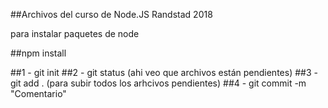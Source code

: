 ##Archivos del curso de Node.JS Randstad 2018

para instalar paquetes de node

##npm install

##1 - git init
##2 - git status (ahi veo que archivos están pendientes)
##3 - git add . (para subir todos los arhcivos pendientes)
##4 - git commit -m "Comentario"
